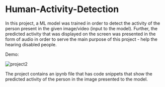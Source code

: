 # Human-Activity-Detection
In this project, a ML model was trained in order to detect the activity of the person present in the given image/video (input to the model). Further, the predicted activity that was displayed on the screen was presented in the form of audio in order to serve the main purpose of this project - help the hearing disabled people.

Demo:

![project2](https://github.com/Srishti153/Human-Activity-Detection/assets/56726634/6a9f8cd2-4a01-4316-be37-bf43dec6b738)



The project contains an ipynb file that has code snippets that show the predicted activity of the person in the image presented to the model.
